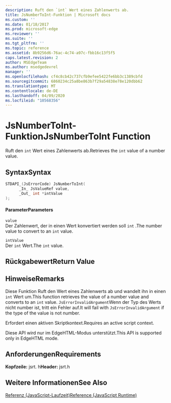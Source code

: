 ```yaml
---
description: Ruft den `int` Wert eines Zahlenwerts ab.
title: JsNumberToInt-Funktion | Microsoft docs
ms.custom: ''
ms.date: 01/18/2017
ms.prod: microsoft-edge
ms.reviewer: ''
ms.suite: ''
ms.tgt_pltfrm: ''
ms.topic: reference
ms.assetid: 8b9256d6-76ac-4c74-a97c-fbb16c13f5f5
caps.latest.revision: 2
author: MSEdgeTeam
ms.author: msedgedevrel
manager: ''
ms.openlocfilehash: cf4c8cb42c737cfb9efee5422fe6bb3c1389cbfd
ms.sourcegitcommit: 6860234c25a8be863b7f29a54838e78e120dbb62
ms.translationtype: MT
ms.contentlocale: de-DE
ms.lasthandoff: 04/09/2020
ms.locfileid: "10568356"
---
```

# <span data-ttu-id="a29f3-103">JsNumberToInt-Funktion</span><span class="sxs-lookup"><span data-stu-id="a29f3-103">JsNumberToInt Function</span></span>
<span data-ttu-id="a29f3-104">Ruft den `int` Wert eines Zahlenwerts ab.</span><span class="sxs-lookup"><span data-stu-id="a29f3-104">Retrieves the `int` value of a number value.</span></span>  
  
## <span data-ttu-id="a29f3-105">Syntax</span><span class="sxs-lookup"><span data-stu-id="a29f3-105">Syntax</span></span>  
  
```cpp  
STDAPI_(JsErrorCode) JsNumberToInt(  
      _In_ JsValueRef value,  
      _Out_ int *intValue  
);  
```  
  
#### <span data-ttu-id="a29f3-106">Parameter</span><span class="sxs-lookup"><span data-stu-id="a29f3-106">Parameters</span></span>  
 `value`  
 <span data-ttu-id="a29f3-107">Der Zahlenwert, der in einen Wert konvertiert werden soll `int` .</span><span class="sxs-lookup"><span data-stu-id="a29f3-107">The number value to convert to an `int` value.</span></span>  
  
 `intValue`  
 <span data-ttu-id="a29f3-108">Der `int` Wert.</span><span class="sxs-lookup"><span data-stu-id="a29f3-108">The `int` value.</span></span>  
  
## <span data-ttu-id="a29f3-109">Rückgabewert</span><span class="sxs-lookup"><span data-stu-id="a29f3-109">Return Value</span></span>  
  
## <span data-ttu-id="a29f3-110">Hinweise</span><span class="sxs-lookup"><span data-stu-id="a29f3-110">Remarks</span></span>  
 <span data-ttu-id="a29f3-111">Diese Funktion Ruft den Wert eines Zahlenwerts ab und wandelt ihn in einen `int` Wert um.</span><span class="sxs-lookup"><span data-stu-id="a29f3-111">This function retrieves the value of a number value and converts to an `int` value.</span></span> <span data-ttu-id="a29f3-112">`JsErrorInvalidArgument`Wenn der Typ des Werts nicht number ist, tritt ein Fehler auf.</span><span class="sxs-lookup"><span data-stu-id="a29f3-112">It will fail with `JsErrorInvalidArgument` if the type of the value is not number.</span></span>  
  
 <span data-ttu-id="a29f3-113">Erfordert einen aktiven Skriptkontext.</span><span class="sxs-lookup"><span data-stu-id="a29f3-113">Requires an active script context.</span></span>  
  
 <span data-ttu-id="a29f3-114">Diese API wird nur im EdgeHTML-Modus unterstützt.</span><span class="sxs-lookup"><span data-stu-id="a29f3-114">This API is supported only in EdgeHTML mode.</span></span>  
  
## <span data-ttu-id="a29f3-115">Anforderungen</span><span class="sxs-lookup"><span data-stu-id="a29f3-115">Requirements</span></span>  
 <span data-ttu-id="a29f3-116">**Kopfzeile:** jsrt. h</span><span class="sxs-lookup"><span data-stu-id="a29f3-116">**Header:** jsrt.h</span></span>  
  
## <span data-ttu-id="a29f3-117">Weitere Informationen</span><span class="sxs-lookup"><span data-stu-id="a29f3-117">See Also</span></span>  
 [<span data-ttu-id="a29f3-118">Referenz (JavaScript-Laufzeit)</span><span class="sxs-lookup"><span data-stu-id="a29f3-118">Reference (JavaScript Runtime)</span></span>](../chakra-hosting/reference-javascript-runtime.md)